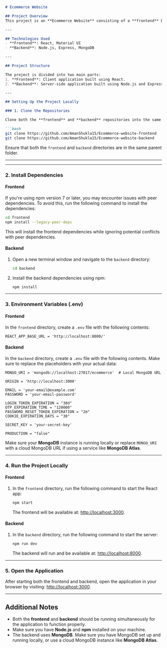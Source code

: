 
```markdown
# Ecommerce Website

## Project Overview
This project is an **Ecommerce Website** consisting of a **frontend** built with **React** and **Material UI**, and a **backend** built using **Node.js**, **Express**, and **MongoDB**. The **frontend** and **backend** need to be run in the same project folder for the application to work locally.

---

## Technologies Used
- **Frontend**: React, Material UI
- **Backend**: Node.js, Express, MongoDB

---

## Project Structure

The project is divided into two main parts:
1. **Frontend**: Client application built using React.
2. **Backend**: Server-side application built using Node.js and Express.

---

## Setting Up the Project Locally

### 1. Clone the Repositories

Clone both the **frontend** and **backend** repositories into the same project folder:

```bash
git clone https://github.com/AmanShukla15/Ecommerce-website-frontend
git clone https://github.com/AmanShukla15/Ecommerce-website-backend
```

Ensure that both the `frontend` and `backend` directories are in the same parent folder.

---

---

### 2. Install Dependencies

#### **Frontend**

If you're using npm version 7 or later, you may encounter issues with peer dependencies. To avoid this, run the following command to install the dependencies:

```bash
cd frontend
npm install --legacy-peer-deps
```

This will install the frontend dependencies while ignoring potential conflicts with peer dependencies.

#### **Backend**

1. Open a new terminal window and navigate to the `backend` directory:
   ```bash
   cd backend
   ```

2. Install the backend dependencies using npm:
   ```bash
   npm install
   ```

---

### 3. Environment Variables (.env)

#### **Frontend**

In the `frontend` directory, create a `.env` file with the following contents:

```env
REACT_APP_BASE_URL = 'http://localhost:8000/'
```

#### **Backend**

In the `backend` directory, create a `.env` file with the following contents. Make sure to replace the placeholders with your actual data:

```env
MONGO_URI = 'mongodb://localhost:27017/ecommerce'  # Local MongoDB URL

ORIGIN = 'http://localhost:3000'

EMAIL = 'your-email@example.com'
PASSWORD = 'your-email-password'

LOGIN_TOKEN_EXPIRATION = "30d"  
OTP_EXPIRATION_TIME = "120000"  
PASSWORD_RESET_TOKEN_EXPIRATION = "2m"  
COOKIE_EXPIRATION_DAYS = "30"    

SECRET_KEY = 'your-secret-key'

PRODUCTION = "false"
```

Make sure your **MongoDB** instance is running locally or replace `MONGO_URI` with a cloud MongoDB URL if using a service like **MongoDB Atlas**.

---

### 4. Run the Project Locally

#### **Frontend**

1. In the `frontend` directory, run the following command to start the React app:
   ```bash
   npm start
   ```
   The frontend will be available at: [http://localhost:3000](http://localhost:3000).

#### **Backend**

1. In the `backend` directory, run the following command to start the server:
   ```bash
   npm run dev
   ```
   The backend will run and be available at: [http://localhost:8000](http://localhost:8000).

---

### 5. Open the Application

After starting both the frontend and backend, open the application in your browser by visiting: [http://localhost:3000](http://localhost:3000).

---

## Additional Notes
- Both the **frontend** and **backend** should be running simultaneously for the application to function properly.
- Make sure you have **Node.js** and **npm** installed on your machine.
- The backend uses **MongoDB**. Make sure you have MongoDB set up and running locally, or use a cloud MongoDB instance like **MongoDB Atlas**.

